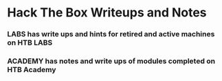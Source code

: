 # Hack The Box Writeups and Notes

### LABS has write ups and hints for retired and active machines on HTB LABS

### ACADEMY has notes and write ups of modules completed on HTB Academy  
